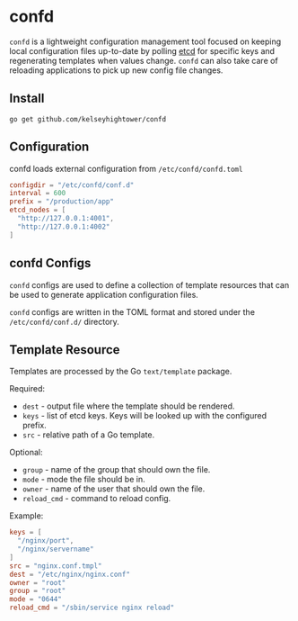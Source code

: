 # confd

`confd` is a lightweight configuration management tool focused on keeping local
configuration files up-to-date by polling [etcd](https://github.com/coreos/etcd)
for specific keys and regenerating templates when values change. `confd` can also
take care of reloading applications to pick up new config file changes.

## Install

```
go get github.com/kelseyhightower/confd
```

## Configuration

confd loads external configuration from `/etc/confd/confd.toml`

```TOML
configdir = "/etc/confd/conf.d"
interval = 600
prefix = "/production/app"
etcd_nodes = [
  "http://127.0.0.1:4001",
  "http://127.0.0.1:4002"
]
```

## confd Configs

`confd` configs are used to define a collection of template resources that
can be used to generate application configuration files.

`confd` configs are written in the TOML format and stored under the
`/etc/confd/conf.d/` directory.

## Template Resource

Templates are processed by the Go `text/template` package.

Required:

 * `dest` - output file where the template should be rendered.
 * `keys` - list of etcd keys. Keys will be looked up with the configured prefix.
 * `src` - relative path of a Go template.

Optional:

 * `group` - name of the group that should own the file.
 * `mode` - mode the file should be in.
 * `owner` - name of the user that should own the file.
 * `reload_cmd` - command to reload config.

Example:

```TOML
keys = [
  "/nginx/port",
  "/nginx/servername"
]
src = "nginx.conf.tmpl"
dest = "/etc/nginx/nginx.conf"
owner = "root"
group = "root"
mode = "0644"
reload_cmd = "/sbin/service nginx reload"
```
